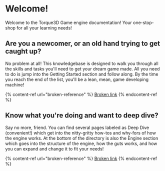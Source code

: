 # Welcome!



Welcome to the Torque3D Game engine documentation! Your one-stop-shop for all your learning needs!

## Are you a newcomer, or an old hand trying to get caught up?

No problem at all! This knowledgebase is designed to walk you through all the skills and tasks you'll need to get your dream game made. All you need to do is jump into the Getting Started section and follow along. By the time you reach the end of the list, you'll be a lean, mean, game developing machine!

{% content-ref url="broken-reference" %}
[Broken link](broken-reference)
{% endcontent-ref %}

## Know what you're doing and want to deep dive?

Say no more, friend. You can find several pages labeled as Deep Dive (convenient!) which get into the nitty-gritty how-tos and why-fors of how the engine works. At the bottom of the directory is also the Engine section which goes into the structure of the engine, how the guts works, and how you can expand and change it to fit your needs!

{% content-ref url="broken-reference" %}
[Broken link](broken-reference)
{% endcontent-ref %}
